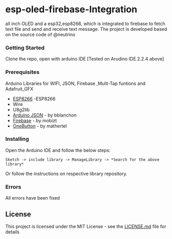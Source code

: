 # esp-oled-firebase-Integration
all inch OLED and a esp32,esp8266, which is integrated to firebase to fetch text file and send and receive text message.
The project is developed based on the source code of @neutrino
### Getting Started

Clone the repo, open with arduino IDE [Tested on Arudino IDE 2.2.4 above]

### Prerequisites

Arduino Libraries for WIFI, JSON, Firebase ,Mulit-Tap funtions and Adafruit_GFX

* [ESP8266](https://github.com/esp8266/Arduino) -ESP8266 
* Wire
* U8g2lib
* [Arduino JSON](https://github.com/bblanchon/ArduinoJson) - by bblanchon
* [Firebase](https://github.com/mobizt/Firebase-ESP8266) - by mobizt
* [OneButton](https://github.com/mathertel/OneButton) - by mathertel

### Installing

Open the Arduino IDE and follow the below steps:
```
Sketch -> include library -> ManageLibrary -> *Search for the above library*
```
Or
follow the instructions on respective library repository.

### Errors

All errors have been fixed

## License

This project is licensed under the MIT License - see the [LICENSE.md](LICENSE.md) file for details

